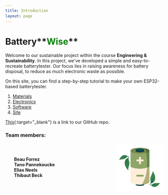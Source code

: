 ```yaml
---
title: Introduction
layout: page
---
```


# Battery**<span style="color:green;">Wise</span>**

Welcome to our sustainable project within the course **Engineering & Sustainability**. In this project, we've developed a simple and easy-to-recreate batterytester. Our focus lies in raising awareness for battery disposal, to reduce as much electronic waste as possible.

On this site, you can find a step-by-step tutorial to make your own ESP32-based batterytester.
1. [Materials](materials.md)
2. [Electronics](electronics.md)
3. [Software](software.md)
4. [Site](site.md)

[This](https://github.com/BatteryWise/batterywise/tree/main){:target="_blank"} is a link to our GitHub repo.

### Team members:
<div style="display: flex; align-items: center; justify-content: space-between;">
  <ul style="list-style: none; padding-left: 2em; margin: 0;">
    <li><strong>Beau Forrez</strong></li>
    <li><strong>Tano Pannekoucke</strong></li>
    <li><strong>Elias Neels</strong></li>
    <li><strong>Thibaut Beck</strong></li>
  </ul>
  <img src="images/logo.png" alt="Logo" style="height: 150px; margin-left: 40px;">
</div>

